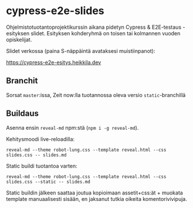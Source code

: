 # cypress-e2e-slides

Ohjelmistotuotantoprojektikurssin aikana pidetyn Cypress & E2E-testaus -esityksen slidet. Esityksen kohderyhmä on toisen tai kolmannen vuoden opiskelijat.

Slidet verkossa (paina S-näppäintä avataksesi muistiinpanot):

https://cypress-e2e-esitys.heikkila.dev

## Branchit

Sorsat `master`:issa, Zeit now:lla tuotannossa oleva versio `static`-branchillä

## Buildaus

Asenna ensin `reveal-md` npm:stä (`npm i -g reveal-md`).

Kehitysmoodi live-reloadilla:

```
reveal-md --theme robot-lung.css --template reveal.html --css slides.css -- slides.md
```

Static buildi tuotantoa varten:

```
reveal-md --theme robot-lung.css --template reveal.html --css slides.css --static -- slides.md
```

Static buildin jälkeen saattaa joutua kopioimaan assetit+css:ät + muokata template manuaalisesti sisään, en jaksanut tutkia oikeita komentorivivipuja.
